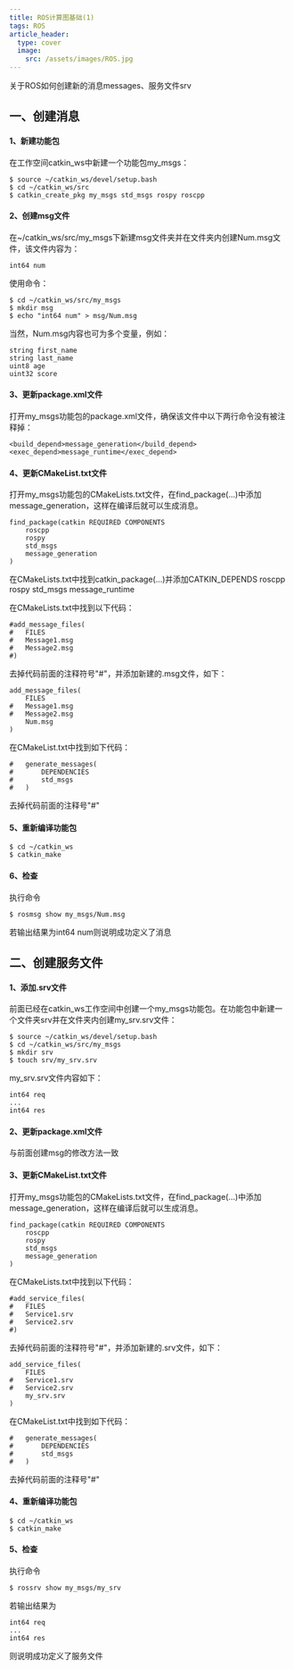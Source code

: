```yaml
---
title: ROS计算图基础(1)
tags: ROS
article_header:
  type: cover
  image:
    src: /assets/images/ROS.jpg
---
```


 关于ROS如何创建新的消息messages、服务文件srv

<!--more-->

## 一、创建消息

#### 1、新建功能包

在工作空间catkin_ws中新建一个功能包my_msgs：

```shell
$ source ~/catkin_ws/devel/setup.bash
$ cd ~/catkin_ws/src
$ catkin_create_pkg my_msgs std_msgs rospy roscpp
```

#### 2、创建msg文件

在~/catkin_ws/src/my_msgs下新建msg文件夹并在文件夹内创建Num.msg文件，该文件内容为：

```
int64 num
```

使用命令：

```shell
$ cd ~/catkin_ws/src/my_msgs
$ mkdir msg
$ echo "int64 num" > msg/Num.msg
```

当然，Num.msg内容也可为多个变量，例如：

```
string first_name
string last_name
uint8 age
uint32 score
```

#### 3、更新package.xml文件

打开my_msgs功能包的package.xml文件，确保该文件中以下两行命令没有被注释掉：

```
<build_depend>message_generation</build_depend>
<exec_depend>message_runtime</exec_depend>
```

#### 4、更新CMakeList.txt文件

打开my_msgs功能包的CMakeLists.txt文件，在find_package(...)中添加message_generation，这样在编译后就可以生成消息。

```
find_package(catkin REQUIRED COMPONENTS
	roscpp
	rospy
	std_msgs
	message_generation
)
```

在CMakeLists.txt中找到catkin_package(...)并添加CATKIN_DEPENDS roscpp rospy std_msgs message_runtime

在CMakeLists.txt中找到以下代码：

```
#add_message_files(
#	FILES
#	Message1.msg
#	Message2.msg
#)
```

去掉代码前面的注释符号"#"，并添加新建的.msg文件，如下：

```
add_message_files(
	FILES
#	Message1.msg
#	Message2.msg
	Num.msg
)
```

在CMakeList.txt中找到如下代码：

```
#	generate_messages(
#		DEPENDENCIES
#		std_msgs
#	)
```

去掉代码前面的注释号"#"

#### 5、重新编译功能包

```shell
$ cd ~/catkin_ws
$ catkin_make
```

#### 6、检查

执行命令

```shell
$ rosmsg show my_msgs/Num.msg
```

若输出结果为int64 num则说明成功定义了消息

## 二、创建服务文件

#### 1、添加.srv文件

前面已经在catkin_ws工作空间中创建一个my_msgs功能包。在功能包中新建一个文件夹srv并在文件夹内创建my_srv.srv文件：

```shell
$ source ~/catkin_ws/devel/setup.bash
$ cd ~/catkin_ws/src/my_msgs
$ mkdir srv
$ touch srv/my_srv.srv
```

my_srv.srv文件内容如下：

```shell
int64 req
...
int64 res
```

#### 2、更新package.xml文件

与前面创建msg的修改方法一致

#### 3、更新CMakeList.txt文件

打开my_msgs功能包的CMakeLists.txt文件，在find_package(...)中添加message_generation，这样在编译后就可以生成消息。

```
find_package(catkin REQUIRED COMPONENTS
	roscpp
	rospy
	std_msgs
	message_generation
)
```

在CMakeLists.txt中找到以下代码：

```
#add_service_files(
#	FILES
#	Service1.srv
#	Service2.srv
#)
```

去掉代码前面的注释符号"#"，并添加新建的.srv文件，如下：

```
add_service_files(
	FILES
#	Service1.srv
#	Service2.srv
	my_srv.srv
)
```

在CMakeList.txt中找到如下代码：

```
#	generate_messages(
#		DEPENDENCIES
#		std_msgs
#	)
```

去掉代码前面的注释号"#"

#### 4、重新编译功能包

```shell
$ cd ~/catkin_ws
$ catkin_make
```

#### 5、检查

执行命令

```shell
$ rossrv show my_msgs/my_srv
```

若输出结果为

```shell
int64 req
...
int64 res
```

则说明成功定义了服务文件



